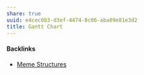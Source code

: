 ```yaml
---
share: true
uuid: e4cec0b3-d3ef-4474-8c06-aba09e81e3d2
title: Gantt Chart
---
```

#### Backlinks

* [Meme Structures](/18e9f505-d972-4314-83cd-2fa8e20e00da)